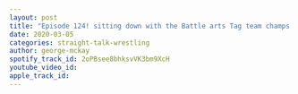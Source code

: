 ```yaml
---
layout: post
title: "Episode 124! sitting down with the Battle arts Tag team champs Mike and Joe"
date: 2020-03-05
categories: straight-talk-wrestling
author: george-mckay
spotify_track_id: 2oPBsee8bhksvVK3bm9XcH
youtube_video_id: 
apple_track_id: 
---
```

